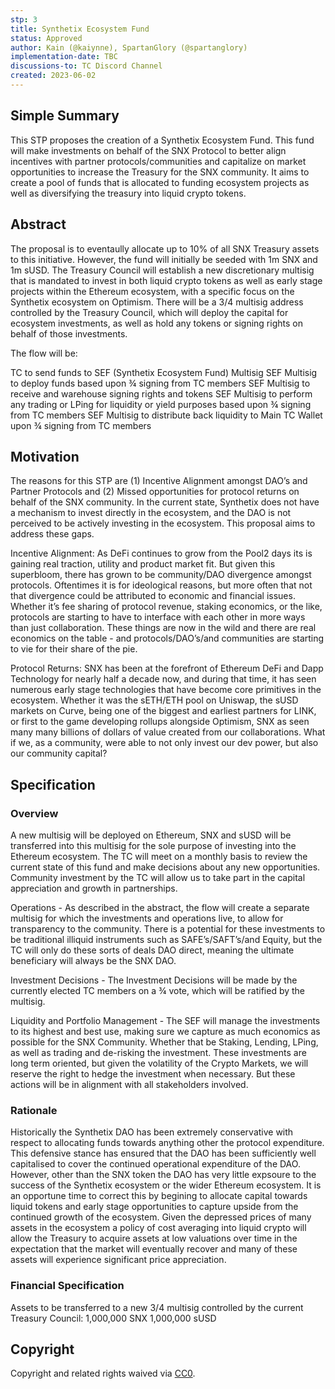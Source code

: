 ```yaml
---
stp: 3
title: Synthetix Ecosystem Fund
status: Approved
author: Kain (@kaiynne), SpartanGlory (@spartanglory)
implementation-date: TBC
discussions-to: TC Discord Channel
created: 2023-06-02
---
```


## Simple Summary

This STP proposes the creation of a Synthetix Ecosystem Fund. This fund will make investments on behalf of the SNX Protocol to better align incentives with partner protocols/communities and capitalize on market opportunities to increase the Treasury for the SNX community. It aims to create a pool of funds that is allocated to funding ecosystem projects as well as diversifying the treasury into liquid crypto tokens.

## Abstract

The proposal is to eventaully allocate up to 10% of all SNX Treasury assets to this initiative. However, the fund will initially be seeded with 1m SNX and 1m sUSD. The Treasury Council will establish a new discretionary multisig that is mandated to invest in both liquid crypto tokens as well as early stage projects within the Ethereum ecosystem, with a specific focus on the Synthetix ecosystem on Optimism. There will be a 3/4 multisig address controlled by the Treasury Council, which will deploy the capital for ecosystem investments, as well as hold any tokens or signing rights on behalf of those investments.

The flow will be:

TC to send funds to SEF (Synthetix Ecosystem Fund) Multisig
SEF Multisig to deploy funds based upon ¾ signing from TC members
SEF Multisig to receive and warehouse signing rights and tokens
SEF Multisig to perform any trading or LPing for liquidity or yield purposes based upon ¾ signing from TC members
SEF Multisig to distribute back liquidity to Main TC Wallet upon ¾ signing from TC members

## Motivation

The reasons for this STP are (1) Incentive Alignment amongst DAO’s and Partner Protocols and (2) Missed opportunities for protocol returns on behalf of the SNX community. In the current state, Synthetix does not have a mechanism to invest directly in the ecosystem, and the DAO is not perceived to be actively investing in the ecosystem. This proposal aims to address these gaps.

Incentive Alignment: As DeFi continues to grow from the Pool2 days its is gaining real traction, utility and product market fit. But given this superbloom, there has grown to be community/DAO divergence amongst protocols. Oftentimes it is for ideological reasons, but more often that not that divergence could be attributed to economic and financial issues. Whether it’s fee sharing of protocol revenue, staking economics, or the like, protocols are starting to have to interface with each other in more ways than just collaboration. These things are now in the wild and there are real economics on the table - and protocols/DAO’s/and communities are starting to vie for their share of the pie.

Protocol Returns: SNX has been at the forefront of Ethereum DeFi and Dapp Technology for nearly half a decade now, and during that time, it has seen numerous early stage technologies that have become core primitives in the ecosystem. Whether it was the sETH/ETH pool on Uniswap, the sUSD markets on Curve, being one of the biggest and earliest partners for LINK, or first to the game developing rollups alongside Optimism, SNX as seen many many billions of dollars of value created from our collaborations. What if we, as a community, were able to not only invest our dev power, but also our community capital?

## Specification

### Overview

A new multisig will be deployed on Ethereum, SNX and sUSD will be transferred into this multisig for the sole purpose of investing into the Ethereum ecosystem. The TC will meet on a monthly basis to review the current state of this fund and make decisions about any new opportunities. Community investment by the TC will allow us to take part in the capital appreciation and growth in partnerships.

Operations - As described in the abstract, the flow will create a separate multisig for which the investments and operations live, to allow for transparency to the community. There is a potential for these investments to be traditional illiquid instruments such as SAFE’s/SAFT’s/and Equity, but the TC will only do these sorts of deals DAO direct, meaning the ultimate beneficiary will always be the SNX DAO.

Investment Decisions - The Investment Decisions will be made by the currently elected TC members on a ¾ vote, which will be ratified by the multisig.

Liquidity and Portfolio Management - The SEF will manage the investments to its highest and best use, making sure we capture as much economics as possible for the SNX Community. Whether that be Staking, Lending, LPing, as well as trading and de-risking the investment. These investments are long term oriented, but given the volatility of the Crypto Markets, we will reserve the right to hedge the investment when necessary. But these actions will be in alignment with all stakeholders involved.


### Rationale

Historically the Synthetix DAO has been extremely conservative with respect to allocating funds towards anything other the protocol expenditure. This defensive stance has ensured that the DAO has been sufficiently well capitalised to cover the continued operational expenditure of the DAO. However, other than the SNX token the DAO has very little expsoure to the success of the Synthetix ecosystem or the wider Ethereum ecosystem. It is an opportune time to correct this by begining to allocate capital towards liquid tokens and early stage opportunities to capture upside from the continued growth of the ecosystem. Given the depressed prices of many assets in the ecosystem a policy of cost averaging into liquid crypto will allow the Treasury to acquire assets at low valuations over time in the expectation that the market will eventually recover and many of these assets will experience significant price appreciation.

### Financial Specification

Assets to be transferred to a new 3/4 multisig controlled by the current Treasury Council:
1,000,000 SNX 
1,000,000 sUSD

## Copyright

Copyright and related rights waived via [CC0](https://creativecommons.org/publicdomain/zero/1.0/).
